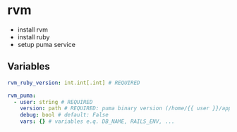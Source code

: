 rvm
===
* install rvm
* install ruby
* setup puma service
## Variables
```yaml
rvm_ruby_version: int.int[.int] # REQUIRED

rvm_puma:
  - user: string # REQUIRED
    version: path # REQUIRED: puma binary version (/home/{{ user }}/app/vendor/bundle/ruby/{{ version }}/bin/puma)
    debug: bool # default: False
    vars: {} # variables e.q. DB_NAME, RAILS_ENV, ...
```
